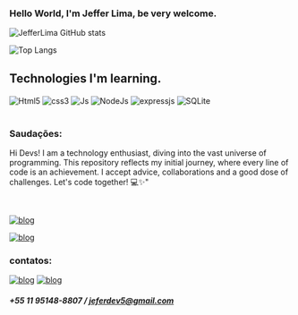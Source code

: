 ### Hello World, I'm Jeffer Lima, be very welcome.


![JefferLima GitHub stats](https://github-readme-stats.vercel.app/api?username=JefferLima&show_icons=true&theme=tokyonight)

![Top Langs](https://github-readme-stats.vercel.app/api/top-langs/?username=JefferLima&layout=compact)
## Technologies I'm learning.

<div style= "display: inline_block"><br?>
  <img align= "center" alt="Html5" src= "https://img.shields.io/badge/HTML5-E34F26?style=for-the-badge&logo=html5&logoColor=white">
  <img align= "center" alt="css3" src= "https://img.shields.io/badge/CSS3-1572B6?style=for-the-badge&logo=css3&logoColor=white">
  <img align= "center" alt="Js" src= "https://img.shields.io/badge/JavaScript-323330?style=for-the-badge&logo=javascript&logoColor=F7DF1E">
  <img align= "center" alt="NodeJs" src= "https://img.shields.io/badge/Node.js-43853D?style=for-the-badge&logo=node.js&logoColor=white">
  <img align= "center" alt="expressjs" src= "https://img.shields.io/badge/Express.js-404D59?style=for-the-badge">
  <img align= "center" alt="SQLite" src= "https://img.shields.io/badge/SQLite-07405E?style=for-the-badge&logo=sqlite&logoColor=white">
   
</div><br/>


### Saudações:
  <p>Hi Devs! I am a technology enthusiast, diving into the vast universe of programming. This repository reflects my initial journey, where every line of code is an achievement. I accept advice, collaborations and a good dose of challenges. Let's code together! 💻✨"</p><br/>

[![blog](https://img.shields.io/website-up-down-green-red/http/monip.org.svg)](https://jeffer.com)

[![blog](https://img.shields.io/badge/LinkedIn-0077B5?style=for-the-badge&logo=linkedin&logoColor=white)](https://www.linkedin.com/in/jefferson-lima-xxx/)

### contatos: 

[![blog](https://img.shields.io/badge/WhatsApp-25D366?style=for-the-badge&logo=whatsapp&logoColor=white)]()
[![blog](	https://img.shields.io/badge/Gmail-D14836?style=for-the-badge&logo=gmail&logoColor=white)]()
##### +55 11 95148-8807 / jeferdev5@gmail.com
